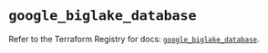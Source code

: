 # `google_biglake_database`

Refer to the Terraform Registry for docs: [`google_biglake_database`](https://registry.terraform.io/providers/hashicorp/google/5.35.0/docs/resources/biglake_database).
